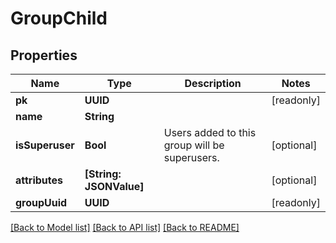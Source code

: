 # GroupChild

## Properties
Name | Type | Description | Notes
------------ | ------------- | ------------- | -------------
**pk** | **UUID** |  | [readonly] 
**name** | **String** |  | 
**isSuperuser** | **Bool** | Users added to this group will be superusers. | [optional] 
**attributes** | **[String: JSONValue]** |  | [optional] 
**groupUuid** | **UUID** |  | [readonly] 

[[Back to Model list]](../README.md#documentation-for-models) [[Back to API list]](../README.md#documentation-for-api-endpoints) [[Back to README]](../README.md)


